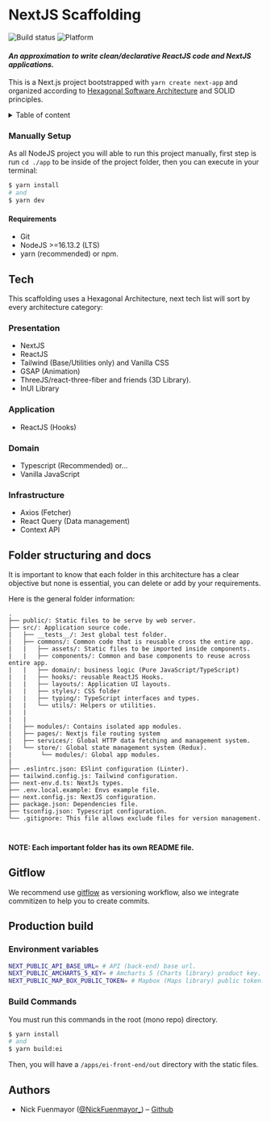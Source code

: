 # NextJS Scaffolding

![Build status](https://img.shields.io/badge/build-passing-brightgreen) ![Platform](https://img.shields.io/badge/node--lts-%3E%3D%2016.13.2-brightgreen)

#### _**An approximation to write clean/declarative ReactJS code and NextJS applications.**_

This is a Next.js project bootstrapped with `yarn create next-app` and organized according to [Hexagonal Software Architecture](<https://en.wikipedia.org/wiki/Hexagonal_architecture_(software)>) and SOLID principles.

<details>
  <summary>Table of content</summary>

- [Getting Started](#getting-started)
- [Setup](#setup)
- [Tech](#tech)
- [Folder structuring and docs](#folder-structuring-and-docs)
- [Gitflow](#gitflow)
- [Continuous Integration](#continuous-integration)
- [Production build](#production-build)
- [Authors](#authors)

</details>

### Manually Setup

As all NodeJS project you will able to run this project manually, first step is run `cd ./app` to be inside of the project folder, then you can execute in your terminal:

```bash
$ yarn install
# and
$ yarn dev
```

#### **Requirements**

- Git
- NodeJS >=16.13.2 (LTS)
- yarn (recommended) or npm.

## Tech

This scaffolding uses a Hexagonal Architecture, next tech list will sort by every architecture category:

### Presentation

- NextJS
- ReactJS
- Tailwind (Base/Utilities only) and Vanilla CSS
- GSAP (Animation)
- ThreeJS/react-three-fiber and friends (3D Library).
- InUI Library

### Application

- ReactJS (Hooks)

### Domain

- Typescript (Recommended) or...
- Vanilla JavaScript

### Infrastructure

- Axios (Fetcher)
- React Query (Data management)
- Context API

## Folder structuring and docs

It is important to know that each folder in this architecture has a clear objective but none is essential, you can delete or add by your requirements.

Here is the general folder information:

```
.
├── public/: Static files to be serve by web server.
├── src/: Application source code.
|   ├── __tests__/: Jest global test folder.
|   ├── commons/: Common code that is reusable cross the entire app.
|   |   ├── assets/: Static files to be imported inside components.
|   |   ├── components/: Common and base components to reuse across entire app.
|   |   ├── domain/: business logic (Pure JavaScript/TypeScript)
|   |   ├── hooks/: reusable ReactJS Hooks.
|   |   ├── layouts/: Application UI layouts.
|   |   ├── styles/: CSS folder
|   |   ├── typing/: TypeScript interfaces and types.
|   |   └── utils/: Helpers or utilities.
|   |
|   |
|   ├── modules/: Contains isolated app modules.
|   ├── pages/: Nextjs file routing system
|   ├── services/: Global HTTP data fetching and management system.
|   └── store/: Global state management system (Redux).
|        └── modules/: Global app modules.
|
├── .eslintrc.json: ESlint configuration (Linter).
├── tailwind.config.js: Tailwind configuration.
├── next-env.d.ts: NextJs types.
├── .env.local.example: Envs example file.
├── next.config.js: NextJS configuration.
├── package.json: Dependencies file.
├── tsconfig.json: Typescript configuration.
└── .gitignore: This file allows exclude files for version management.



```

**NOTE: Each important folder has its own README file.**

## Gitflow

We recommend use [gitflow](https://www.atlassian.com/git/tutorials/comparing-workflows/gitflow-workflow) as versioning workflow, also we integrate commitizen to help you to create commits.

## Production build

### Environment variables

```bash
NEXT_PUBLIC_API_BASE_URL= # API (back-end) base url.
NEXT_PUBLIC_AMCHARTS_5_KEY= # Amcharts 5 (Charts library) product key.
NEXT_PUBLIC_MAP_BOX_PUBLIC_TOKEN= # Mapbox (Maps library) public token.
```

### Build Commands

You must run this commands in the root (mono repo) directory.

```bash
$ yarn install
# and
$ yarn build:ei
```

Then, you will have a `/apps/ei-front-end/out` directory with the static files.

## Authors

- Nick Fuenmayor ([@NickFuenmayor\_](https://twitter.com/NickFuenmayor_)) – [Github](https://github.com/InNickF)
